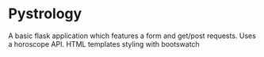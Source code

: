 # Pystrology
A basic flask application which features a form and get/post requests. Uses a horoscope API. HTML templates styling with bootswatch
